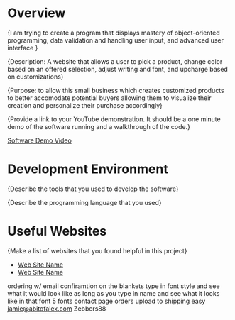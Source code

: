 # Overview

{I am trying to create a program that displays mastery of object-oriented programming, data validation and handling user input, and advanced user interface }

{Description: A website that allows a user to pick a product, change color based on an offered selection, adjust writing and font, and upcharge based on customizations}

{Purpose: to allow this small business which creates customized products to better accomodate potential buyers allowing them to visualize their creation and personalize their purchase accordingly}

{Provide a link to your YouTube demonstration.  It should be a one minute demo of the software running and a walkthrough of the code.}

[Software Demo Video](http://youtube.link.goes.here)

# Development Environment

{Describe the tools that you used to develop the software}

{Describe the programming language that you used}

# Useful Websites

{Make a list of websites that you found helpful in this project}
* [Web Site Name](http://url.link.goes.here)
* [Web Site Name](http://url.link.goes.here)

ordering w/ email confiramtion
on the blankets type in font style and see what it would look like
as long as you type in name and see what it looks like in that font
5 fonts 
contact page
orders upload to shipping easy
jamie@abitofalex.com Zebbers88 